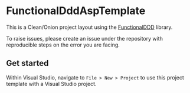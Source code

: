 # FunctionalDddAspTemplate
This is a Clean/Onion project layout using the [FunctionalDDD](https://github.com/xavierjohn/FunctionalDDD) library. 

To raise issues, please create an issue under the repository with reproducible steps on the error you are facing. 

## Get started
Within Visual Studio, navigate to `File > New > Project` to use this project template with a Visual Studio project. 